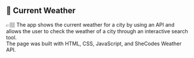 ## 📍 Current Weather 
👉🏽 The app shows the current weather for a city by using an API and allows the user to check the weather of a city through an interactive search tool. </br> 
The page was built with HTML, CSS, JavaScript, and SheCodes Weather API.


